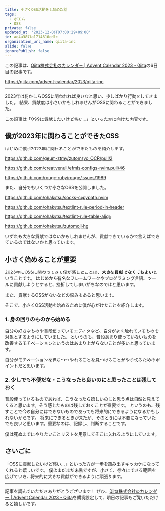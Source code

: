 ```yaml
---
title: 小さくOSS活動をし始めた話
tags:
  - ポエム
  - OSS
private: false
updated_at: '2023-12-06T07:00:29+09:00'
id: ae4a3851a1714610ed0c
organization_url_name: qiita-inc
slide: false
ignorePublish: false
---
```

この記事は、[Qiita株式会社のカレンダー | Advent Calendar 2023 - Qiita](https://qiita.com/advent-calendar/2023/qiita-inc)の6日目の記事です。

https://qiita.com/advent-calendar/2023/qiita-inc

---

2023年は何かしらOSSに関われれば良いなと思い、少しばかり行動をしてきました。
結果、貢献度は小さいかもしれませんがOSSに関わることができました。

この記事は「OSSに貢献したいけど怖い...」といった方に向けた内容です。

## 僕が2023年に関わることができたOSS

はじめに僕が2023年に関わることができたものを紹介します。

https://github.com/geum-ztmy/zutomayo_OCR/pull/2

https://github.com/creativenull/efmls-configs-nvim/pull/46

https://github.com/rouge-ruby/rouge/issues/1989

また、自分でもいくつか小さなOSSを公開しました。

https://github.com/ohakutsu/socks-copypath.nvim

https://github.com/ohakutsu/textlint-rule-period-in-header

https://github.com/ohakutsu/textlint-rule-table-align

https://github.com/ohakutsu/zutomoji-hg

いずれも大きな貢献ではないかもしれませんが、貢献できているかで言えばできているのではないかと思っています。

## 小さく始めることが重要

2023年にOSSに関わってみて僕が感じたことは、**大きな貢献でなくてもよい**ということです。
はじめから有名なフレームワークやプログラミング言語、ツールに貢献しようとすると、挫折してしまいがちなのではと思います。

また、貢献するOSSがないなどの悩みもあると思います。

そこで、小さくOSS活動を始めるために僕が心がけたことを紹介します。

### 1. 身の回りのものから始める

自分の好きなものや普段使っているエディタなど、自分がよく触れているものを対象とするようにしていました。
というのも、普段あまり使っていないものを改善するモチベーションというのはあまり上がらないことが多いと思っています。

自分がモチベーションを保ちつつやれることを見つけることがやり切るためのポイントだと思います。

### 2. 少しでも不便だな・こうなったら良いのにと思ったことは残しておく

普段使っているものであれば、こうなったら嬉しいのにと思う点は自然と見えてくると思います。そう感じたものは残しておくことが重要です。
というのも、残すことで今の自分にはできないものであっても将来的にできるようになるかもしれないからです。
将来にできるときが来たが、そのときには不要になっていたでも良いと思います。重要なのは、記録し、判断することです。

僕は死ぬまでにやりたいことリストを用意してそこに入れるようにしています。

## さいごに

「OSSに貢献したいけど怖い...」といった方が一歩を踏み出すキッカケになってくれると嬉しいです。
僕はまだまだ未熟ですが、小さく、徐々にできる範囲を広げていき、将来的に大きな貢献ができるように頑張ります。

---

記事を読んでいただきありがとうございます！
ぜひ、[Qiita株式会社のカレンダー | Advent Calendar 2023 - Qiita](https://qiita.com/advent-calendar/2023/qiita-inc)を購読設定して、明日の記事もご覧いただけると嬉しいです。
